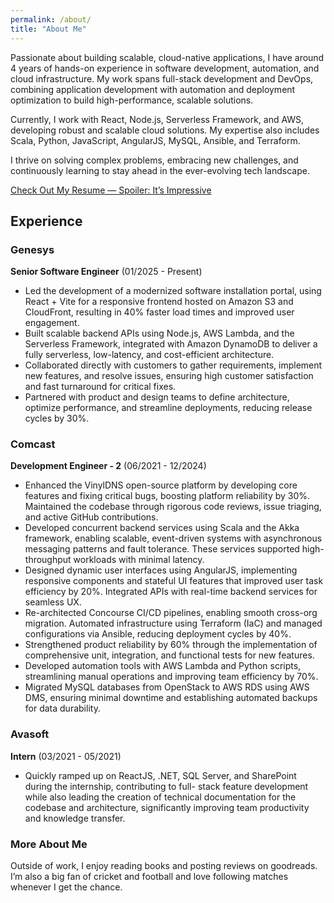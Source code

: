 ```yaml
---
permalink: /about/
title: "About Me"
---
```


Passionate about building scalable, cloud-native applications, I have around 4 years of hands-on experience in software development, automation, and cloud infrastructure. My work spans full-stack development and DevOps, combining application development with automation and deployment optimization to build high-performance, scalable solutions.

Currently, I work with React, Node.js, Serverless Framework, and AWS, developing robust and scalable cloud solutions. My expertise also includes Scala, Python, JavaScript, AngularJS, MySQL, Ansible, and Terraform.

I thrive on solving complex problems, embracing new challenges, and continuously learning to stay ahead in the ever-evolving tech landscape.

[Check Out My Resume — Spoiler: It’s Impressive](/assets/resume.pdf)

## Experience

### Genesys  
**Senior Software Engineer** (01/2025 - Present)  
- Led the development of a modernized software installation portal, using React + Vite for a responsive frontend hosted on Amazon S3 and CloudFront, resulting in 40% faster load times and improved user engagement.
- Built scalable backend APIs using Node.js, AWS Lambda, and the Serverless Framework, integrated with Amazon DynamoDB to deliver a fully serverless, low-latency, and cost-efficient architecture.
- Collaborated directly with customers to gather requirements, implement new features, and resolve issues, ensuring high customer satisfaction and fast turnaround for critical fixes.
- Partnered with product and design teams to define architecture, optimize performance, and streamline deployments, reducing release cycles by 30%.

### Comcast  
**Development Engineer - 2** (06/2021 - 12/2024)  
- Enhanced the VinylDNS open-source platform by developing core features and fixing critical bugs, boosting platform reliability by 30%. Maintained the codebase through rigorous code reviews, issue triaging, and active GitHub contributions.
- Developed concurrent backend services using Scala and the Akka framework, enabling scalable, event-driven systems with asynchronous messaging patterns and fault tolerance. These services supported high-throughput workloads with minimal latency.
- Designed dynamic user interfaces using AngularJS, implementing responsive components and stateful UI features that improved user task efficiency by 20%. Integrated APIs with real-time backend services for seamless UX.
- Re-architected Concourse CI/CD pipelines, enabling smooth cross-org migration. Automated infrastructure using Terraform (IaC) and managed configurations via Ansible, reducing deployment cycles by 40%.
- Strengthened product reliability by 60% through the implementation of comprehensive unit, integration, and functional tests for new features.
- Developed automation tools with AWS Lambda and Python scripts, streamlining manual operations and improving team efficiency by 70%.
- Migrated MySQL databases from OpenStack to AWS RDS using AWS DMS, ensuring minimal downtime and establishing automated backups for data durability.

### Avasoft  
**Intern** (03/2021 - 05/2021)  
- Quickly ramped up on ReactJS, .NET, SQL Server, and SharePoint during the internship, contributing to full- stack feature development while also leading the creation of technical documentation for the codebase and architecture, significantly improving team productivity and knowledge transfer.

### More About Me  
Outside of work, I enjoy reading books and posting reviews on goodreads. I’m also a big fan of cricket and football and love following matches whenever I get the chance.  
